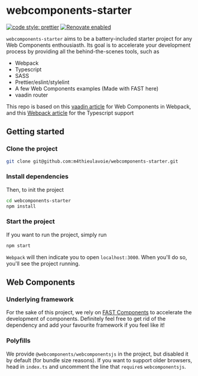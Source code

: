 # webcomponents-starter

[![code style: prettier](https://img.shields.io/badge/code_style-prettier-ff69b4.svg?style=flat-square)](https://github.com/prettier/prettier)
[![Renovate enabled](https://img.shields.io/badge/renovate-enabled-brightgreen.svg)](https://renovatebot.com/)

`webcomponents-starter` aims to be a battery-included starter project for any Web Components enthousiasth. Its goal is to accelerate your development process by providing all the behind-the-scenes tools, such as

- Webpack
- Typescript
- SASS
- Prettier/eslint/stylelint
- A few Web Components examples (Made with FAST here)
- vaadin router

This repo is based on this [vaadin article](https://vaadin.com/learn/tutorials/using-web-components) for Web Components in Webpack, and this [Webpack article](https://webpack.js.org/guides/typescript/) for the Typescript support

## Getting started

### Clone the project

```bash
git clone git@github.com:m4thieulavoie/webcomponents-starter.git
```

### Install dependencies

Then, to init the project

```bash
cd webcomponents-starter
npm install
```

### Start the project

If you want to run the project, simply run

```bash
npm start
```

`Webpack` will then indicate you to open `localhost:3000`. When you'll do so, you'll see the project running.

## Web Components

### Underlying framework

For the sake of this project, we rely on [FAST Components](https://github.com/microsoft/fast) to accelerate the development of components. Definitely feel free to get rid of the dependency and add your favourite framework if you feel like it!

### Polyfills

We provide `@webcomponents/webcomponentsjs` in the project, but disabled it by default (for bundle size reasons). If you want to support older browsers, head in `index.ts` and uncomment the line that `require`s `webcomponentsjs`.
